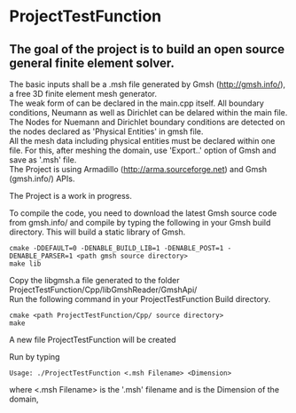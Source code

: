 # ProjectTestFunction
## The goal of the project is to build an open source general finite element solver.  
The basic inputs shall be a .msh file generated by Gmsh (http://gmsh.info/), a free 3D finite element mesh generator.  
The weak form of can be declared in the main.cpp itself. All boundary conditions, Neumann as well as Dirichlet can be delared within the main file.  
The Nodes for Nuemann and Dirichlet boundary conditions are detected on the nodes declared as 'Physical Entities' in gmsh file.  
All the mesh data including physical entities must be declared within one file. For this, after meshing the domain, use 'Export..' option of Gmsh and save as '.msh' file.  
The Project is using Armadillo (http://arma.sourceforge.net) and Gmsh (gmsh.info/) APIs.   
  
The Project is a work in progress.  
  
To compile the code, you need to download the latest Gmsh source code from gmsh.info/ and compile  by typing the following in your Gmsh build directory. This will build a static library of Gmsh.  

    cmake -DDEFAULT=0 -DENABLE_BUILD_LIB=1 -DENABLE_POST=1 -DENABLE_PARSER=1 <path gmsh source directory>
    make lib
    
Copy the libgmsh.a file generated to the folder ProjectTestFunction/Cpp/libGmshReader/GmshApi/  
Run the following command in your ProjectTestFunction Build directory.

    cmake <path ProjectTestFunction/Cpp/ source directory>
    make
    
A new file ProjectTestFunction will be created

Run by typing

    Usage: ./ProjectTestFunction <.msh Filename> <Dimension>
    
where <.msh Filename> is the '.msh' filename and <Dimension> is the Dimension of the domain, 



